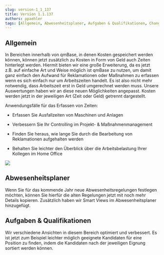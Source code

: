 ```yaml
---
slug: version-1_1_137
title: Version 1.1.137
authors: ppaehler
tags: [Allgemein, Abwesenheitsplaner, Aufgaben & Qualifikationen, Changelog]
---
```


## Allgemein

In Bereichen innerhalb von qmBase, in denen Kosten gespeichert werden können, können jetzt zusätzlich zu Kosten in Form von Geld auch Zeiten hinterlegt werden. Hiermit bieten wir eine große Erweiterung, da es jetzt z.B. auf einfache Art und Weise möglich ist qmBase zu nutzen, um damit ganz einfach den Aufwand für Reklamationen oder Maßnahmen zu erfassen wenn es sich einfach nur um Arbeitszeiten handelt. Es ist also nicht mehr notwendig, dass Arbeitszeit erst in Geld umgerechnet werden muss. Unsere Auswertungen haben wir an diese neuen Möglichkeiten angepasst. Kosten werden jetzt in der jeweiligen Art (Zeit oder Geld) getrennt dargestellt.

Anwendungsfälle für das Erfassen von Zeiten:

- Erfassen Sie Ausfallzeiten von Maschinen und Anlagen

- Verbessern Sie Ihr Controlling im Projekt- & Maßnahmenmanagement

- Finden Sie heraus, wie lange Sie durch die Bearbeitung von Reklamationen aufgehalten werden

- Behalten Sie leichter den Überblick über die Arbeitsbelastung Ihrer Kollegen im Home Office

![](https://caqadmin.blob.core.windows.net/releasenotes/125-images/57c9adc2-5c50-4050-ada5-2cc215af3f10-mceclip0.png)

## Abwesenheitsplaner

Wenn Sie für das kommende Jahr neue Abwesenheitsregelungen festlegen möchten, können Sie hierfür die alten Regelungen jetzt mit noch mehr Details kopieren. Zusätzlich haben wir Smart Views im Abwesenheitsplaner hinzugefügt.

## Aufgaben & Qualifikationen

Wir verschiedene Ansichten in diesem Bereich optimiert und verbessert. Es ist jetzt zum Beispiel leichter möglich geeignete Kandidaten für eine Position zu finden, indem die Kandidaten nach der jeweiligen Eignung sortiert werden können.
